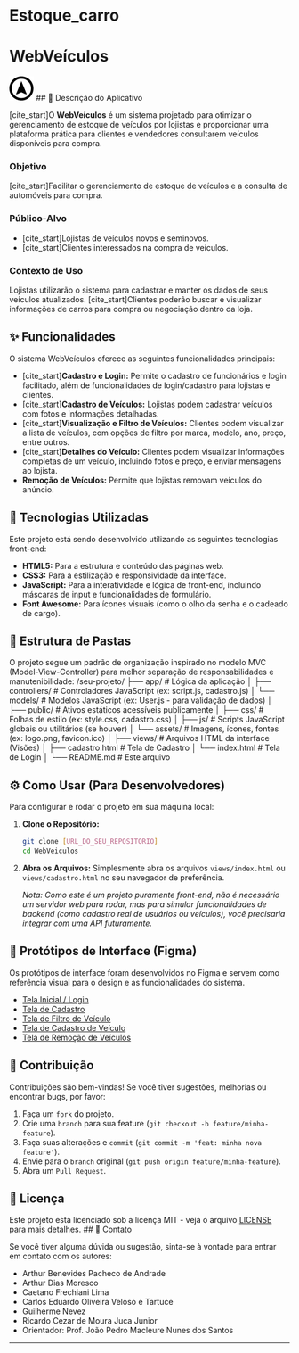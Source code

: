 # Estoque_carro
# WebVeículos

![Logo do Projeto](assets/logo.png) ## 📝 Descrição do Aplicativo

[cite_start]O **WebVeículos** é um sistema projetado para otimizar o gerenciamento de estoque de veículos por lojistas e proporcionar uma plataforma prática para clientes e vendedores consultarem veículos disponíveis para compra. 

### Objetivo
[cite_start]Facilitar o gerenciamento de estoque de veículos e a consulta de automóveis para compra. 

### Público-Alvo
* [cite_start]Lojistas de veículos novos e seminovos. 
* [cite_start]Clientes interessados na compra de veículos. 

### Contexto de Uso
Lojistas utilizarão o sistema para cadastrar e manter os dados de seus veículos atualizados. [cite_start]Clientes poderão buscar e visualizar informações de carros para compra ou negociação dentro da loja. 

## ✨ Funcionalidades

O sistema WebVeículos oferece as seguintes funcionalidades principais:

* [cite_start]**Cadastro e Login:** Permite o cadastro de funcionários e login facilitado, além de funcionalidades de login/cadastro para lojistas e clientes. 
* [cite_start]**Cadastro de Veículos:** Lojistas podem cadastrar veículos com fotos e informações detalhadas. 
* [cite_start]**Visualização e Filtro de Veículos:** Clientes podem visualizar a lista de veículos, com opções de filtro por marca, modelo, ano, preço, entre outros. 
* [cite_start]**Detalhes do Veículo:** Clientes podem visualizar informações completas de um veículo, incluindo fotos e preço, e enviar mensagens ao lojista. 
* **Remoção de Veículos:** Permite que lojistas removam veículos do anúncio.

## 🚀 Tecnologias Utilizadas

Este projeto está sendo desenvolvido utilizando as seguintes tecnologias front-end:

* **HTML5:** Para a estrutura e conteúdo das páginas web.
* **CSS3:** Para a estilização e responsividade da interface.
* **JavaScript:** Para a interatividade e lógica de front-end, incluindo máscaras de input e funcionalidades de formulário.
* **Font Awesome:** Para ícones visuais (como o olho da senha e o cadeado de cargo).

## 📁 Estrutura de Pastas

O projeto segue um padrão de organização inspirado no modelo MVC (Model-View-Controller) para melhor separação de responsabilidades e manutenibilidade:
/seu-projeto/
├── app/                  # Lógica da aplicação
│   ├── controllers/      # Controladores JavaScript (ex: script.js, cadastro.js)
│   └── models/           # Modelos JavaScript (ex: User.js - para validação de dados)
│
├── public/               # Ativos estáticos acessíveis publicamente
│   ├── css/              # Folhas de estilo (ex: style.css, cadastro.css)
│   ├── js/               # Scripts JavaScript globais ou utilitários (se houver)
│   └── assets/           # Imagens, ícones, fontes (ex: logo.png, favicon.ico)
│
├── views/                # Arquivos HTML da interface (Visões)
│   ├── cadastro.html     # Tela de Cadastro
│   └── index.html        # Tela de Login
│
└── README.md             # Este arquivo

## ⚙️ Como Usar (Para Desenvolvedores)

Para configurar e rodar o projeto em sua máquina local:

1.  **Clone o Repositório:**
    ```bash
    git clone [URL_DO_SEU_REPOSITORIO]
    cd WebVeiculos
    ```
2.  **Abra os Arquivos:**
    Simplesmente abra os arquivos `views/index.html` ou `views/cadastro.html` no seu navegador de preferência.

    *Nota: Como este é um projeto puramente front-end, não é necessário um servidor web para rodar, mas para simular funcionalidades de backend (como cadastro real de usuários ou veículos), você precisaria integrar com uma API futuramente.*

## 🎨 Protótipos de Interface (Figma)

Os protótipos de interface foram desenvolvidos no Figma e servem como referência visual para o design e as funcionalidades do sistema. 

* [Tela Inicial / Login](image_940d08.png) 
* [Tela de Cadastro](image_941166.png) 
* [Tela de Filtro de Veículo](image_94677f.png) 
* [Tela de Cadastro de Veículo](image_94677f.png) 
* [Tela de Remoção de Veículos](image_94677f.png) 

## 🤝 Contribuição

Contribuições são bem-vindas! Se você tiver sugestões, melhorias ou encontrar bugs, por favor:

1.  Faça um `fork` do projeto.
2.  Crie uma `branch` para sua feature (`git checkout -b feature/minha-feature`).
3.  Faça suas alterações e `commit` (`git commit -m 'feat: minha nova feature'`).
4.  Envie para o `branch` original (`git push origin feature/minha-feature`).
5.  Abra um `Pull Request`.

## 📜 Licença

Este projeto está licenciado sob a licença MIT - veja o arquivo [LICENSE](LICENSE) para mais detalhes. ## 📧 Contato

Se você tiver alguma dúvida ou sugestão, sinta-se à vontade para entrar em contato com os autores:

* Arthur Benevides Pacheco de Andrade
* Arthur Dias Moresco
* Caetano Frechiani Lima
* Carlos Eduardo Oliveira Veloso e Tartuce
* Guilherme Nevez
* Ricardo Cezar de Moura Juca Junior
* Orientador: Prof. João Pedro Macleure Nunes dos Santos

---
